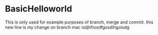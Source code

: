 # BasicHelloworld
This is only used for example purposes of branch, merge and commit. 
this new line is my change on branch mac
isdjhfiosdfgosdihgoisdg